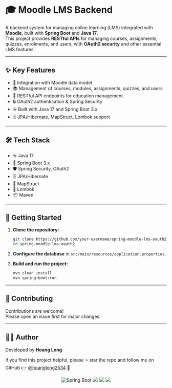 # 🎓 Moodle LMS Backend

A backend system for managing online learning (LMS) integrated with **Moodle**, built with **Spring Boot** and **Java 17**.  
This project provides **RESTful APIs** for managing courses, assignments, quizzes, enrolments, and users, with **OAuth2 security** and other essential LMS features.

---

## ✨ Key Features

- 🔗 Integration with Moodle data model
- 📚 Management of courses, modules, assignments, quizzes, and users
- 🚀 RESTful API endpoints for education management
- 🔒 OAuth2 authentication & Spring Security
- ☕ Built with Java 17 and Spring Boot 3.x
- 🗄️ JPA/Hibernate, MapStruct, Lombok support

---

## 🛠️ Tech Stack

- ☕ Java 17
- 🌱 Spring Boot 3.x
- 🛡️ Spring Security, OAuth2
- 🗄️ JPA/Hibernate
- 🔄 MapStruct
- 🦾 Lombok
- 📦 Maven

---

## 🚀 Getting Started

1. **Clone the repository:**

   ```sh
   git clone https://github.com/your-username/spring-moodle-lms-oauth2.git
   cd spring-moodle-lms-oauth2
   ```

2. **Configure the database** in `src/main/resources/application.properties`.

3. **Build and run the project:**

   ```sh
   mvn clean install
   mvn spring-boot:run
   ```

---


## 🤝 Contributing

Contributions are welcome!  
Please open an issue first for major changes.


---


## 👨‍💻 Author

Developed by **Hoang Long**

If you find this project helpful, please ⭐ star the repo and follow me on GitHub 👉 [@hoanglong2534](https://github.com/hoanglong2534) 🚀



<p align="center">
  <img src="https://img.shields.io/badge/SpringBoot-3.x-green?logo=springboot" alt="Spring Boot"/>
  <img src="https://img.shields.io/badge/Java-17-blue?logo=java"/>
  <img src="https://img.shields.io/badge/Moodle-LMS-orange?logo=moodle"/>
  <img src="https://img.shields.io/badge/OAuth2-Security-yellow?logo=oauth"/>
</p>